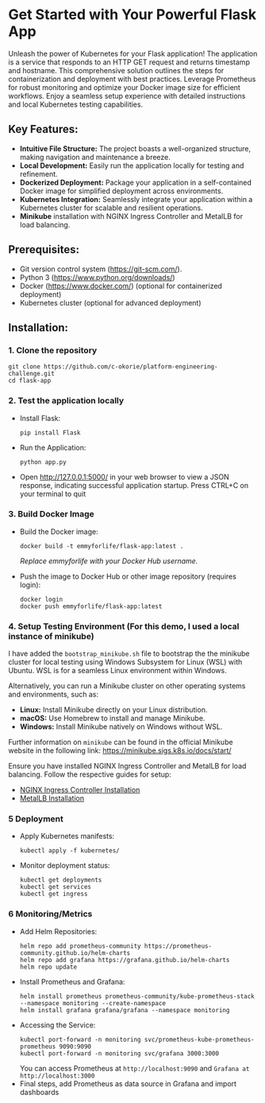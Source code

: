  # Get Started with Your Powerful Flask App

Unleash the power of Kubernetes for your Flask application! The application is a service that responds to an HTTP GET request and returns timestamp and hostname.
This comprehensive solution outlines the steps for containerization and deployment with best practices. Leverage Prometheus for robust monitoring and optimize your Docker image size for efficient workflows. Enjoy a seamless setup experience with detailed instructions and local Kubernetes testing capabilities.

## Key Features:

* **Intuitive File Structure:** The project boasts a well-organized structure, making navigation and maintenance a breeze.
* **Local Development:** Easily run the application locally for testing and refinement.
* **Dockerized Deployment:** Package your application in a self-contained Docker image for simplified deployment across environments.
* **Kubernetes Integration:** Seamlessly integrate your application within a Kubernetes cluster for scalable and resilient operations.
* **Minikube** installation with NGINX Ingress Controller and MetalLB for load balancing.

## Prerequisites:

* Git version control system (https://git-scm.com/).
* Python 3 (https://www.python.org/downloads/)
* Docker (https://www.docker.com/) (optional for containerized deployment)
* Kubernetes cluster (optional for advanced deployment)

## Installation:

### 1. Clone the repository
   ```
   git clone https://github.com/c-okorie/platform-engineering-challenge.git 
   cd flask-app
  ```
### 2. Test the application locally 
* Install Flask:
    ```
    pip install Flask
    ```
* Run the Application:
    ```
    python app.py 
    ```
* Open http://127.0.0.1:5000/ in your web browser to view a JSON response, indicating successful application startup.
    Press CTRL+C on your terminal to quit

### 3. Build Docker Image

* Build the Docker image:
     ```
    docker build -t emmyforlife/flask-app:latest . 
    ```
     _Replace emmyforlife with your Docker Hub username._
  
* Push the image to Docker Hub or other image repository (requires login):
     ```
    docker login
    docker push emmyforlife/flask-app:latest
     ```

### 4.  Setup Testing Environment (For this demo, I used a local instance of minikube)
I have added the `bootstrap_minikube.sh` file to bootstrap the the minikube cluster for local testing using Windows Subsystem for Linux (WSL) with Ubuntu. WSL is for a seamless Linux environment within Windows.

Alternatively, you can run a Minikube cluster on other operating systems and environments, such as:

* **Linux:** Install Minikube directly on your Linux distribution.
* **macOS:** Use Homebrew to install and manage Minikube.
* **Windows:** Install Minikube natively on Windows without WSL.

Further information on `minikube` can be found in the official Minikube website in the following link:
https://minikube.sigs.k8s.io/docs/start/

Ensure you have installed NGINX Ingress Controller and MetalLB for load balancing. Follow the respective guides for setup:

* [NGINX Ingress Controller Installation](https://kubernetes.github.io/ingress-nginx/deploy/)
* [MetalLB Installation](https://metallb.universe.tf/installation/)

### 5 Deployment

* Apply Kubernetes manifests:
    ```
    kubectl apply -f kubernetes/
    ```
* Monitor deployment status:
    ```
    kubectl get deployments
    kubectl get services
    kubectl get ingress
    ```
### 6 Monitoring/Metrics

* Add Helm Repositories:
    ```
    helm repo add prometheus-community https://prometheus-community.github.io/helm-charts
    helm repo add grafana https://grafana.github.io/helm-charts
    helm repo update
    ```
* Install Prometheus and Grafana:
    ```
    helm install prometheus prometheus-community/kube-prometheus-stack --namespace monitoring --create-namespace
    helm install grafana grafana/grafana --namespace monitoring
    ```
* Accessing the Service:
    ```
    kubectl port-forward -n monitoring svc/prometheus-kube-prometheus-prometheus 9090:9090
    kubectl port-forward -n monitoring svc/grafana 3000:3000
    ```
    You can access Prometheus at `http://localhost:9090` and `Grafana at http://localhost:3000`
* Final steps, add Prometheus as data source in Grafana and import dashboards
